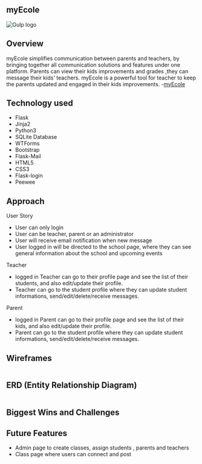 ## myEcole 
<img src="/Users/nassimabouziane/Desktop/myEcole.png" alt="Gulp logo">


## Overview
myEcole simplifies communication between parents and teachers, by bringing together all communication solutions and features under one platform. Parents can view their kids improvements and grades ,they can message their kids' teachers. myEcole is a powerful tool for teacher to keep the parents updated and engaged in their kids improvements. 
-[myEcole](https://myecole-flask.herokuapp.com/)

## Technology used
- Flask
- Jinja2
- Python3
- SQLite Database
- WTForms
- Bootstrap
- Flask-Mail
- HTML5
- CSS3
- Flask-login
- Peewee


## Approach

User Story
- User can only login
- User can be teacher, parent or an administrator
- User will receive email notification when new message
- User logged in will be directed to the school page, where they can see general information about the school and upcoming events

Teacher
- logged in Teacher can go to their profile page and see the list of their students, and also edit/update their profile.
- Teacher can go to the student profile where they can update student informations, send/edit/delete/receive messages.

Parent 
- logged in Parent can go to their profile page and see the list of their kids, and also edit/update their profile.
- Parent can go to the student profile where they can update student informations, send/edit/delete/receive messages.
 
## Wireframes
 <img src="">
 
## ERD (Entity Relationship Diagram)
 <img src="">
 
## Biggest Wins and Challenges


## Future Features
- Admin page to create classes, assign students , parents and teachers
- Class page where users can connect and post